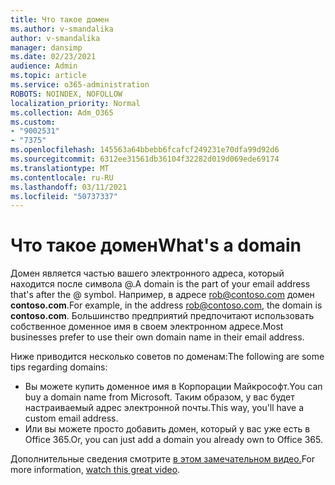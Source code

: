 ```yaml
---
title: Что такое домен
ms.author: v-smandalika
author: v-smandalika
manager: dansimp
ms.date: 02/23/2021
audience: Admin
ms.topic: article
ms.service: o365-administration
ROBOTS: NOINDEX, NOFOLLOW
localization_priority: Normal
ms.collection: Adm_O365
ms.custom:
- "9002531"
- "7375"
ms.openlocfilehash: 145563a64bbebb6fcafcf249231e70dfa99d92d6
ms.sourcegitcommit: 6312ee31561db36104f32282d019d069ede69174
ms.translationtype: MT
ms.contentlocale: ru-RU
ms.lasthandoff: 03/11/2021
ms.locfileid: "50737337"
---
```

# <a name="whats-a-domain"></a><span data-ttu-id="0aac6-102">Что такое домен</span><span class="sxs-lookup"><span data-stu-id="0aac6-102">What's a domain</span></span>

<span data-ttu-id="0aac6-103">Домен является частью вашего электронного адреса, который находится после символа @.</span><span class="sxs-lookup"><span data-stu-id="0aac6-103">A domain is the part of your email address that's after the @ symbol.</span></span> <span data-ttu-id="0aac6-104">Например, в адресе rob@contoso.com домен **contoso.com**.</span><span class="sxs-lookup"><span data-stu-id="0aac6-104">For example, in the address rob@contoso.com, the domain is **contoso.com**.</span></span> <span data-ttu-id="0aac6-105">Большинство предприятий предпочитают использовать собственное доменное имя в своем электронном адресе.</span><span class="sxs-lookup"><span data-stu-id="0aac6-105">Most businesses prefer to use their own domain name in their email address.</span></span>

<span data-ttu-id="0aac6-106">Ниже приводится несколько советов по доменам:</span><span class="sxs-lookup"><span data-stu-id="0aac6-106">The following are some tips regarding domains:</span></span>

- <span data-ttu-id="0aac6-107">Вы можете купить доменное имя в Корпорации Майкрософт.</span><span class="sxs-lookup"><span data-stu-id="0aac6-107">You can buy a domain name from Microsoft.</span></span> <span data-ttu-id="0aac6-108">Таким образом, у вас будет настраиваемый адрес электронной почты.</span><span class="sxs-lookup"><span data-stu-id="0aac6-108">This way, you'll have a custom email address.</span></span>
- <span data-ttu-id="0aac6-109">Или вы можете просто добавить домен, который у вас уже есть в Office 365.</span><span class="sxs-lookup"><span data-stu-id="0aac6-109">Or, you can just add a domain you already own to Office 365.</span></span>

<span data-ttu-id="0aac6-110">Дополнительные сведения смотрите [в этом замечательном видео.](https://www.youtube.com/watch)</span><span class="sxs-lookup"><span data-stu-id="0aac6-110">For more information, [watch this great video](https://www.youtube.com/watch).</span></span>